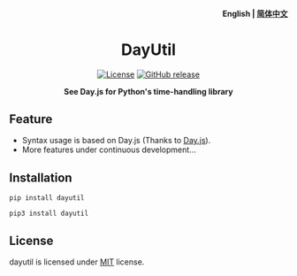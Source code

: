 <h4 align="right"><strong>English</strong> | <a href="https://github.com/haitanghuadeng/dayutil/docs/README_zh.md">简体中文</a></h4>

<h1 align="center">DayUtil</h1>
<div align="center">

[![License](https://img.shields.io/github/license/tiny-craft/tiny-rdm)](https://github.com/tiny-craft/tiny-rdm/blob/main/LICENSE)
[![GitHub release](https://img.shields.io/github/release/tiny-craft/tiny-rdm)](https://github.com/tiny-craft/tiny-rdm/releases)

<strong>See Day.js for Python's time-handling library</strong>
</div>

## Feature

* Syntax usage is based on Day.js (Thanks to [Day.js](https://github.com/iamkun/dayjs)).
* More features under continuous development...

## Installation

``` shell
pip install dayutil
```

``` shell
pip3 install dayutil
```

## License

dayutil is licensed under [MIT](/LICENSE) license.